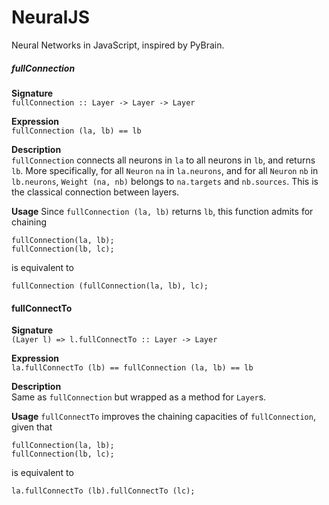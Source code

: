 NeuralJS
========

Neural Networks in JavaScript, inspired by PyBrain.

##### fullConnection
**Signature**<br>
`fullConnection :: Layer -> Layer -> Layer`

**Expression**<br>
`fullConnection (la, lb) == lb`

**Description**<br>
`fullConnection` connects all neurons in `la` to all neurons in `lb`, and returns `lb`. More specifically, for all `Neuron` `na` 
in `la.neurons`, and for all `Neuron` `nb` in `lb.neurons`, `Weight (na, nb)` belongs to `na.targets` and `nb.sources`. 
This is the classical connection between layers.

**Usage**
Since `fullConnection (la, lb)` returns `lb`, this function admits for chaining
```
fullConnection(la, lb);
fullConnection(lb, lc);
```
is equivalent to
```
fullConnection (fullConnection(la, lb), lc);
```
#### fullConnectTo
**Signature**<br>
`(Layer l) => l.fullConnectTo :: Layer -> Layer`

**Expression**<br>
`la.fullConnectTo (lb) == fullConnection (la, lb) == lb`

**Description**<br>
Same as `fullConnection` but wrapped as a method for `Layer`s.

**Usage**
`fullConnectTo` improves the chaining capacities of `fullConnection`, given that
```
fullConnection(la, lb);
fullConnection(lb, lc);
```
is equivalent to
```
la.fullConnectTo (lb).fullConnectTo (lc);
```
